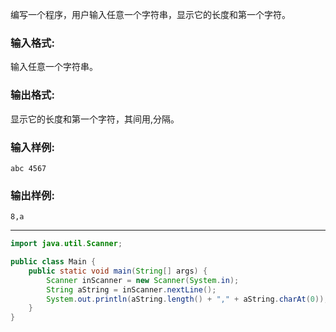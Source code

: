 编写一个程序，用户输入任意一个字符串，显示它的长度和第一个字符。

### 输入格式:

输入任意一个字符串。

### 输出格式:

显示它的长度和第一个字符，其间用,分隔。

### 输入样例:

```in
abc 4567
```

### 输出样例:

```out
8,a
```

***

```java
import java.util.Scanner;

public class Main {
	public static void main(String[] args) {
		Scanner inScanner = new Scanner(System.in);
		String aString = inScanner.nextLine();
		System.out.println(aString.length() + "," + aString.charAt(0));
	}
}
```

